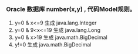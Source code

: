 ### Oracle 数据库  number(x,y) , 代码Model规则。
 1. y=0  & x<=9 生成 java.lang.Integer
 2. y=0 & 9<x<=19 生成 java.lang.Long
 3. y=0 & x>19 生成 java.math.BigDecimal
 4. y!=0 生成 java.math.BigDecimal